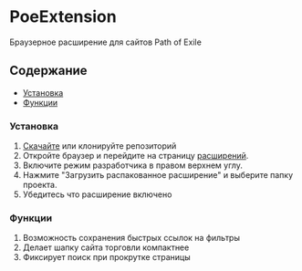 # PoeExtension
Браузерное расширение для сайтов Path of Exile

## Содержание
- [Установка](#установка)
- [Функции](#функции)

### Установка
1. [Скачайте](https://github.com/BeardedMark/PoeExtension/archive/refs/heads/main.zip) или клонируйте репозиторий 
2. Откройте браузер и перейдите на страницу [расширений](chrome://extensions/).
3. Включите режим разработчика в правом верхнем углу.
4. Нажмите "Загрузить распакованное расширение" и выберите папку проекта.
4. Убедитесь что расширение включено

### Функции
1. Возможность сохранения быстрых ссылок на фильтры
2. Делает шапку сайта торговли компактнее
2. Фиксирует поиск при прокрутке страницы
